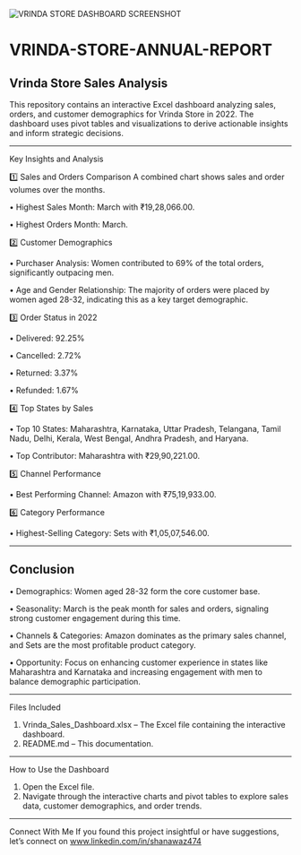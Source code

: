 ![VRINDA STORE DASHBOARD SCREENSHOT](https://github.com/user-attachments/assets/ff51abe2-3500-4c56-9ea4-4cdbde3872fc)


# VRINDA-STORE-ANNUAL-REPORT
## Vrinda Store Sales Analysis
This repository contains an interactive Excel dashboard analyzing sales, orders, and customer demographics for Vrinda Store in 2022. The dashboard uses pivot tables and visualizations to derive actionable insights and inform strategic decisions.
________________________________________
Key Insights and Analysis


1️⃣ Sales and Orders Comparison
A combined chart shows sales and order volumes over the months.

•	Highest Sales Month: March with ₹19,28,066.00.

•	Highest Orders Month: March.


2️⃣ Customer Demographics

•	Purchaser Analysis: Women contributed to 69% of the total orders, significantly outpacing men.

•	Age and Gender Relationship: The majority of orders were placed by women aged 28-32, indicating this as a key target demographic.


3️⃣ Order Status in 2022

•	Delivered: 92.25%

•	Cancelled: 2.72%

•	Returned: 3.37%

•	Refunded: 1.67%


4️⃣ Top States by Sales

•	Top 10 States: Maharashtra, Karnataka, Uttar Pradesh, Telangana, Tamil Nadu, Delhi, Kerala, West Bengal, Andhra Pradesh, and Haryana.

•	Top Contributor: Maharashtra with ₹29,90,221.00.


5️⃣ Channel Performance

•	Best Performing Channel: Amazon with ₹75,19,933.00.


6️⃣ Category Performance

•	Highest-Selling Category: Sets with ₹1,05,07,546.00.
________________________________________

## Conclusion

•	Demographics: Women aged 28-32 form the core customer base.

•	Seasonality: March is the peak month for sales and orders, signaling strong customer engagement during this time.

•	Channels & Categories: Amazon dominates as the primary sales channel, and Sets are the most profitable product category.

•	Opportunity: Focus on enhancing customer experience in states like Maharashtra and Karnataka and increasing engagement with men to balance demographic participation.
________________________________________
Files Included
1.	Vrinda_Sales_Dashboard.xlsx – The Excel file containing the interactive dashboard.
2.	README.md – This documentation.
________________________________________
How to Use the Dashboard
1.	Open the Excel file.
2.	Navigate through the interactive charts and pivot tables to explore sales data, customer demographics, and order trends.
________________________________________
Connect With Me
If you found this project insightful or have suggestions, let’s connect on www.linkedin.com/in/shanawaz474 
